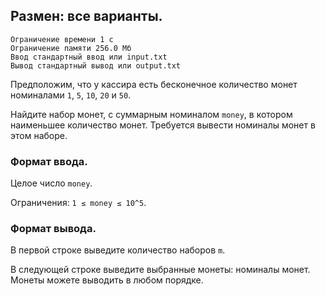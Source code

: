 ## Размен: все варианты.

```
Ограничение времени 1 с
Ограничение памяти 256.0 Мб
Ввод стандартный ввод или input.txt
Вывод стандартный вывод или output.txt
```

Предположим, что у кассира есть бесконечное количество монет номиналами `1`, `5`, `10`, `20` и `50`.

Найдите набор монет, с суммарным номиналом `money`, в котором наименьшее количество монет. Требуется вывести номиналы 
монет в этом наборе.

### Формат ввода.
Целое число `money`.

Ограничения: `1 ≤ money ≤ 10^5`.

### Формат вывода.
В первой строке выведите количество наборов `m`.

В следующей строке выведите выбранные монеты: номиналы монет. Монеты можете выводить в любом порядке.